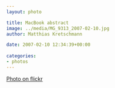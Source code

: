 ```yaml
---
layout: photo

title: MacBook abstract
image: ../media/MG_9313_2007-02-10.jpg
author: Matthias Kretschmann

date: 2007-02-10 12:34:39+00:00
  
categories:
- photos
---
```


[Photo on flickr](http://www.flickr.com/photos/krema/2495391492)

